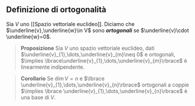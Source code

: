 ## Definizione di ortogonalità
Sia $V$ uno [[Spazio vettoriale euclideo]].
Diciamo che $\underline{v},\underline{w}\in V$ sono ***ortogonali*** se $\underline{v}\cdot \underline{w}=0$.

>**Proposizione**
>Sia $V$ uno spazio vettoriale euclideo, dati $\underline{v}_{1},\dots,\underline{v}_{m}\neq 0$ e ortogonali,
>$\implies \lbrace\underline{v}_{1},\dots,\underline{v}_{m}\rbrace$ è linearmente indipendente.

>**Corollario**
>Se $\dim V=n$ e $\lbrace \underline{v}_{1},\dots,\underline{v}_{n}\rbrace$ ortogonali a coppie
>$\implies \lbrace \underline{v}_{1},\dots,\underline{v}_{n}\rbrace$ è una base di $V$.